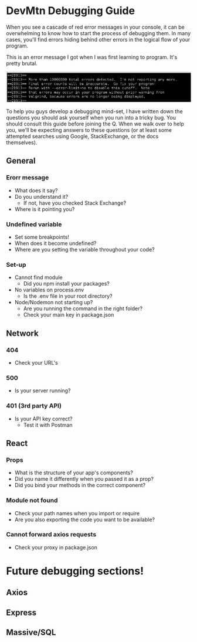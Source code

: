# DevMtn Debugging Guide

When you see a cascade of red error messages in your console, it can be overwhelming to know how to start the process of debugging them. In many cases, you'll find errors hiding behind other errors in the logical flow of your program. 

This is an error message I got when I was first learning to program. It's pretty brutal.

![valgrind erorr message](./valgrind_error.jpg "valgrind error message")

To help you guys develop a debugging mind-set, I have written down the questions you should ask yourself when you run into a tricky bug. You should consult this guide before joining the Q. When we walk over to help you, we'll be expecting answers to these questions (or at least some attempted searches using Google, StackExchange, or the docs themselves).

## General

### Erorr message

* What does it say?
* Do you understand it?
  - If not, have you checked Stack Exchange?
* Where is it pointing you?

### Undefined variable

* Set some breakpoints!
* When does it become undefined?
* Where are you setting the variable throughout your code?

### Set-up

* Cannot find module
  - Did you npm install your packages?
* No variables on process.env
  - Is the .env file in your root directory?
* Node/Nodemon not starting up?
  - Are you running the command in the right folder?
  - Check your main key in package.json

## Network

### 404

* Check your URL's 

### 500

* Is your server running?

### 401 (3rd party API)

* Is your API key correct?
  - Test it with Postman

## React

### Props

* What is the structure of your app's components?
* Did you name it differently when you passed it as a prop?
* Did you bind your methods in the correct component?

### Module not found

* Check your path names when you import or require
* Are you also exporting the code you want to be available?

### Cannot forward axios requests

* Check your proxy in package.json

# Future debugging sections!

## Axios

## Express

## Massive/SQL

